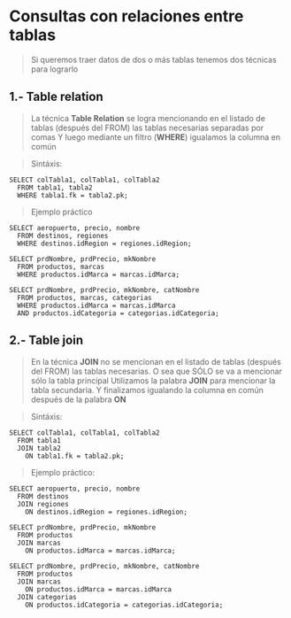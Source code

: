 # Consultas con relaciones entre tablas

> Si queremos traer datos de dos o más tablas 
> tenemos dos técnicas para lograrlo

## 1.- Table relation

> La técnica **Table Relation** se logra 
> mencionando en el listado de tablas 
> (después del FROM) las tablas necesarias 
> separadas por comas
> Y luego mediante un filtro (**WHERE**) 
> igualamos la columna en común


> Sintáxis: 

    SELECT colTabla1, colTabla1, colTabla2  
      FROM tabla1, tabla2  
      WHERE tabla1.fk = tabla2.pk;

> Ejemplo práctico 

    SELECT aeropuerto, precio, nombre  
      FROM destinos, regiones  
      WHERE destinos.idRegion = regiones.idRegion;

    SELECT prdNombre, prdPrecio, mkNombre  
      FROM productos, marcas  
      WHERE productos.idMarca = marcas.idMarca;

    SELECT prdNombre, prdPrecio, mkNombre, catNombre  
      FROM productos, marcas, categorias  
      WHERE productos.idMarca = marcas.idMarca  
      AND productos.idCategoria = categorias.idCategoria;


## 2.- Table join

> En la técnica **JOIN** no se mencionan en el listado de tablas (después del FROM) 
> las tablas necesarias. O sea que SÓLO se va a mencionar sólo la tabla principal
> Utilizamos la palabra **JOIN** para mencionar la tabla secundaria.
> Y finalizamos igualando la columna en común después de la palabra **ON**


> Sintáxis:

    SELECT colTabla1, colTabla1, colTabla2  
      FROM tabla1  
      JOIN tabla2  
        ON tabla1.fk = tabla2.pk;

> Ejemplo práctico:

    SELECT aeropuerto, precio, nombre  
      FROM destinos  
      JOIN regiones  
        ON destinos.idRegion = regiones.idRegion;

    SELECT prdNombre, prdPrecio, mkNombre  
      FROM productos  
      JOIN marcas  
        ON productos.idMarca = marcas.idMarca; 

    SELECT prdNombre, prdPrecio, mkNombre, catNombre  
      FROM productos  
      JOIN marcas  
        ON productos.idMarca = marcas.idMarca  
      JOIN categorias  
        ON productos.idCategoria = categorias.idCategoria;